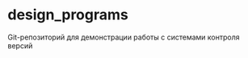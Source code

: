design_programs
===============

Git-репозиторий для демонстрации работы с системами контроля версий